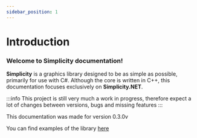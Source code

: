 ```yaml
---
sidebar_position: 1
---
```


# Introduction

### Welcome to Simplicity documentation!

**Simplicity** is a graphics library designed to be as simple as possible, primarily for use with C#. Although the core is written in C++, this documentation focuses exclusively on **Simplicity.NET**.

:::info
This project is still very much a work in progress, therefore expect a lot of changes between versions, bugs and missing features
:::

This documentation was made for version 0.3.0v

You can find examples of the library [here](https://github.com/Qzername/Simplicity/tree/main/Simplicity.NET/Examples)